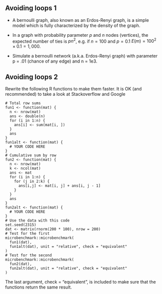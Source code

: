 ## Avoiding loops 1

*   A bernoulli graph, also known as an Erdos-Renyi graph, is a simple model which
    is fully characterized by the density of the graph.

*   In a graph with probability parameter $p$ and $n$ nodes (vertices), the
    expected number of ties is $pn^2$, e.g. if $n = 100$ and $p = 0.1$
    $E(m) = 100^2 \times 0.1 = 1,000$.

*   Simulate a bernoulli network (a.k.a. Erdos-Renyi graph) with parameter p = .01
   (chance of any edge) and n = 1e3.

## Avoiding loops 2

Rewrite the following R functions to make them faster. It is OK (and recommended) to take a look at Stackoverflow and Google

```{r, eval = FALSE}
# Total row sums
fun1 <- function(mat) {
  n <- nrow(mat)
  ans <- double(n) 
  for (i in 1:n) {
    ans[i] <- sum(mat[i, ])
  }
  ans
}
fun1alt <- function(mat) {
  # YOUR CODE HERE
}
# Cumulative sum by row
fun2 <- function(mat) {
  n <- nrow(mat)
  k <- ncol(mat)
  ans <- mat
  for (i in 1:n) {
    for (j in 2:k) {
      ans[i,j] <- mat[i, j] + ans[i, j - 1]
    }
  }
  ans
}
fun2alt <- function(mat) {
  # YOUR CODE HERE
}
# Use the data with this code
set.seed(2315)
dat <- matrix(rnorm(200 * 100), nrow = 200)
# Test for the first
microbenchmark::microbenchmark(
  fun1(dat),
  fun1alt(dat), unit = "relative", check = "equivalent"
)
# Test for the second
microbenchmark::microbenchmark(
  fun2(dat),
  fun2alt(dat), unit = "relative", check = "equivalent"
)
```

The last argument, check = “equivalent”, is included to make sure that the functions return the same result.


